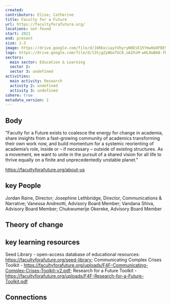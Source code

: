 ```yaml
---
created:
contributors: Elisa; Catherine
title: Faculty for a Future
url: https://facultyforafuture.org/
locations: not-found
start: 2021
end: present
size: 1-3
image: https://drive.google.com/file/d/16RbxciaytVhyryW8EsE15Ymw0aOFBE93/view?usp=drive_link
logo: https://drive.google.com/file/d/1IkjgZyNGofGC8_oA2hiM-wHLOwBA8-fE/view?usp=drive_link
sectors:
  main sector: Education & Learning
  sector 2: 
  sector 3: undefined
activities: 
  main activity: Research
  activity 2: undefined
  activity 3: undefined
cohere: true
metadata_version: 1
---
```



## Body

"Faculty for a Future exists to coalesce the energy for change in academia, share insights from a fast-growing community of academics transforming their own work now, and build momentum for a systemic reorienting of academia’s role, inside or – if necessary – outside of existing structures. As a movement, we want to unite in the pursuit of a shared vision for all life to thrive equally on a finite and unprecedentedly unstable planet."

https://facultyforafuture.org/about-us

## key People

Jordan Raine, Director; Josephine Lethbridge, Director, Communications & Narrative; Vanessa Andreotti, Advisory Board Member; Vandana Shiva, Advisory Board Member; Chukwumerije Okereke, Advisory Board Member

## Theory of change



## key learning resources

Seed Library - open-access database of educational resources: https://facultyforafuture.org/seed-library; Communicating Complex Crises Toolkit - https://facultyforafuture.org/uploads/F4F-Communicating-Complex-Crises-Toolkit-v2.pdf; Research for a Future Toolkit - https://facultyforafuture.org/uploads/F4F-Research-for-a-Future-Toolkit.pdf

## Connections




